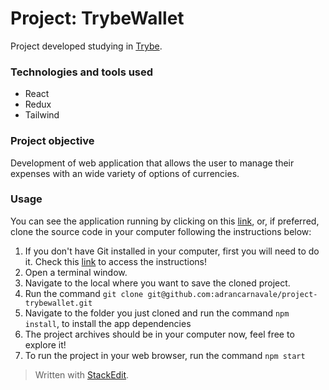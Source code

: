 # Project: TrybeWallet

Project developed studying in [Trybe](https://www.betrybe.com/).

### Technologies and tools used
- React
- Redux
- Tailwind

### Project objective

Development of web application that allows the user to manage their expenses with an wide variety of options of currencies.

### Usage

You can see the application running by clicking on this [link](https://project-trybewallet.netlify.app/), or, if preferred, clone the source code in your computer following the instructions below:

1. If you don't have Git installed in your computer, first you will need to do it. Check this [link](https://git-scm.com/book/en/v2/Getting-Started-Installing-Git) to access the instructions!
2. Open a terminal window.
3. Navigate to the local where you want to save the cloned project.
4. Run the command `git clone git@github.com:adrancarnavale/project-trybewallet.git`
5. Navigate to the folder you just cloned and run the command `npm install`, to install the app dependencies
6. The project archives should be in your computer now, feel free to explore it!
7. To run the project in your web browser, run the command `npm start`

> Written with [StackEdit](https://stackedit.io/).
